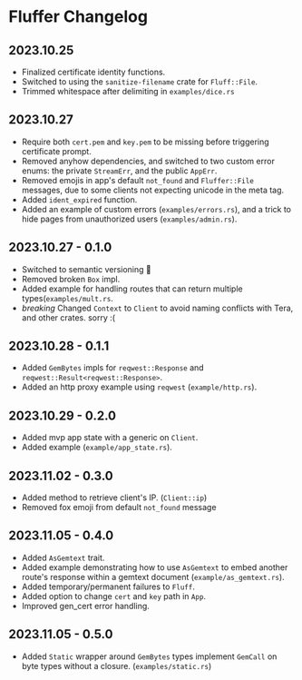 # Fluffer Changelog

## 2023.10.25
* Finalized certificate identity functions.
* Switched to using the `sanitize-filename` crate for `Fluff::File`.
* Trimmed whitespace after delimiting in `examples/dice.rs`

## 2023.10.27
* Require both `cert.pem` and `key.pem` to be missing before triggering
  certificate prompt.
* Removed anyhow dependencies, and switched to two custom error enums: the
  private `StreamErr`, and the public `AppErr`.
* Removed emojis in app's default `not_found` and `Fluffer::File` messages, due
  to some clients not expecting unicode in the meta tag.
* Added `ident_expired` function.
* Added an example of custom errors (`examples/errors.rs`), and a trick to hide
  pages from unauthorized users (`examples/admin.rs`).

## 2023.10.27 - 0.1.0
* Switched to semantic versioning 🤦
* Removed broken `Box` impl.
* Added example for handling routes that can return multiple
  types(`examples/mult.rs`.
* *breaking* Changed `Context` to `Client` to avoid naming conflicts with
  Tera, and other crates. sorry :(

## 2023.10.28 - 0.1.1
* Added `GemBytes` impls for `reqwest::Response` and
  `reqwest::Result<reqwest::Response>`.
* Added an http proxy example using `reqwest` (`example/http.rs`).

## 2023.10.29 - 0.2.0
* Added mvp app state with a generic on `Client`.
* Added example (`example/app_state.rs`).

## 2023.11.02 - 0.3.0
* Added method to retrieve client's IP. (`Client::ip`)
* Removed fox emoji from default `not_found` message

## 2023.11.05 - 0.4.0
* Added `AsGemtext` trait.
* Added example demonstrating how to use `AsGemtext` to
  embed another route's response within a gemtext document
  (`example/as_gemtext.rs`).
* Added temporary/permanent failures to `Fluff`.
* Added option to change `cert` and `key` path in `App`.
* Improved gen_cert error handling.

## 2023.11.05 - 0.5.0
* Added `Static` wrapper around `GemBytes` types implement
  `GemCall` on byte types without a closure. (`examples/static.rs`)
